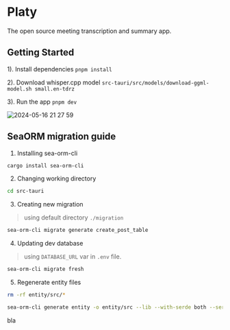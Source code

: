 # Platy

The open source meeting transcription and summary app.

## Getting Started

1). Install dependencies
`pnpm install`

2). Download whisper.cpp model
`src-tauri/src/models/download-ggml-model.sh small.en-tdrz`

3). Run the app
`pnpm dev`

![2024-05-16 21 27 59](https://github.com/djgould/platy/assets/6018174/05e9d14e-cf0e-48f1-ad7e-0e257db526ed)

## SeaORM migration guide

1. Installing sea-orm-cli

```bash
cargo install sea-orm-cli
```

2. Changing working directory

```bash
cd src-tauri
```

3. Creating new migration

> using default directory `./migration`

```bash
sea-orm-cli migrate generate create_post_table
```

4. Updating dev database

> using `DATABASE_URL` var in `.env` file.

```bash
sea-orm-cli migrate fresh
```

5. Regenerate entity files

```bash
rm -rf entity/src/*

sea-orm-cli generate entity -o entity/src --lib --with-serde both --serde-skip-deserializing-primary-key
```

bla

